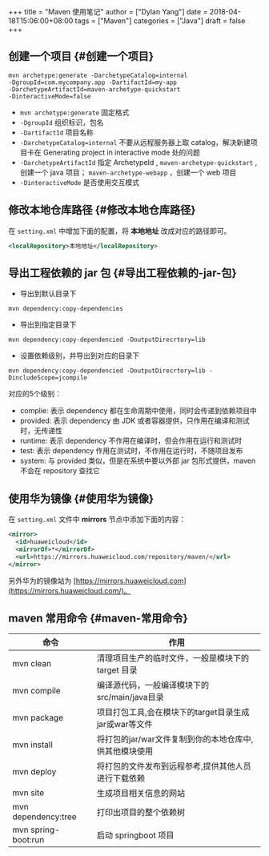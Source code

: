 +++
title = "Maven 使用笔记"
author = ["Dylan Yang"]
date = 2018-04-18T15:06:00+08:00
tags = ["Maven"]
categories = ["Java"]
draft = false
+++

## 创建一个项目 {#创建一个项目}

```shell
mvn archetype:generate -DarchetypeCatalog=internal
-DgroupId=com.mycompany.app -DartifactId=my-app
-DarchetypeArtifactId=maven-archetype-quickstart
-DinteractiveMode=false
```

-   `mvn archetype:generate` 固定格式
-   `-DgroupId` 组织标识，包名
-   `-DartifactId` 项目名称
-   `-DarchetypeCatalog=internal` 不要从远程服务器上取 catalog，解决新建项目卡在 Generating project in interactive mode 处的问题
-   `-DarchetypeArtifactId` 指定 ArchetypeId ,
    `maven-archetype-quickstart` , 创建一个 java 项目；
    `maven-archetype-webapp` ，创建一个 web 项目
-   `-DinteractiveMode` 是否使用交互模式


## 修改本地仓库路径 {#修改本地仓库路径}

在 `setting.xml` 中增加下面的配置，将 **本地地址** 改成对应的路径即可。

```xml
<localRepository>本地地址</localRepository>
```


## 导出工程依赖的 jar 包 {#导出工程依赖的-jar-包}

-   导出到默认目录下

```shell
mvn dependency:copy-dependencies
```

-   导出到指定目录下

```shell
mvn dependency:copy-dependencied -DoutputDirecrtory=lib
```

-   设置依赖级别，并导出到对应的目录下

```shell
mvn dependency:copy-dependencied -DoutputDirecrtory=lib -DincludeScope=jcompile
```

对应的5个级别：

-   complie: 表示 dependency 都在生命周期中使用，同时会传递到依赖项目中
-   provided: 表示 dependency 由 JDK 或者容器提供，只作用在编译和测试时，无传递性
-   runtime: 表示 dependency 不作用在编译时，但会作用在运行和测试时
-   test: 表示 dependency 作用在测试时，不作用在运行时，不随项目发布
-   system: 与 provided 类似，但是在系统中要以外部 jar 包形式提供，maven 不会在 repository 查找它


## 使用华为镜像 {#使用华为镜像}

在 `setting.xml` 文件中 **mirrors** 节点中添加下面的内容：

```xml
<mirror>
  <id>huaweicloud</id>
  <mirrorOf>*</mirrorOf>
  <url>https://mirrors.huaweicloud.com/repository/maven/</url>
</mirror>
```

另外华为的镜像站为 [https://mirrors.huaweicloud.com](https://mirrors.huaweicloud.com/)。


## maven 常用命令 {#maven-常用命令}

| 命令                | 作用                                                         |
|-------------------|------------------------------------------------------------|
| mvn clean           | 清理项目生产的临时文件，一般是模块下的 <span class="underline">target</span> 目录 |
| mvn compile         | 编译源代码，一般编译模块下的src/main/java目录                |
| mvn package         | 项目打包工具,会在模块下的target目录生成jar或war等文件        |
| mvn install         | 将打包的jar/war文件复制到你的本地仓库中,供其他模块使用       |
| mvn deploy          | 将打包的文件发布到远程参考,提供其他人员进行下载依赖          |
| mvn site            | 生成项目相关信息的网站                                       |
| mvn dependency:tree | 打印出项目的整个依赖树                                       |
| mvn spring-boot:run | 启动 springboot 项目                                         |
